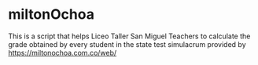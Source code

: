 # miltonOchoa
This is a script that helps Liceo Taller San Miguel Teachers to calculate the grade obtained by every student in the state test simulacrum provided by https://miltonochoa.com.co/web/
